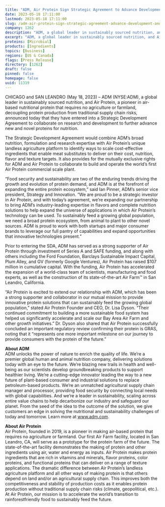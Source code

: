 ```yaml
---
title: "ADM, Air Protein Sign Strategic Agreement to Advance Development and Production of Unique Landless Protein"
date: 2023-05-18 17:11:00
lastmod: 2023-05-18 17:11:00
slug: /adm-air-protein-sign-strategic-agreement-advance-development-and-production-unique
company: 1262
description: "ADM, a global leader in sustainably sourced nutrition, and Air Protein, a pioneer in air-based nutritional protein that requires no agriculture or farmland, decoupling protein production from traditional supply chain risks, announced today that they have entered into a Strategic Development Agreement to collaborate on research and development to further advance new and novel proteins for nutrition."
excerpt: "ADM, a global leader in sustainably sourced nutrition, and Air Protein, a pioneer in air-based nutritional protein that requires no agriculture or farmland, decoupling protein production from traditional supply chain risks, announced today that they have entered into a Strategic Development Agreement to collaborate on research and development to further advance new and novel proteins for nutrition."
proteins: [Microbial]
products: [Ingredients]
topics: [Business]
regions: [US & Canada]
flags: [Press Release]
directory: [1262]
draft: false
pinned: false
homepage: false
uuid: 11319
---
```

<p>CHICAGO and SAN LEANDRO (May 18, 2023) – ADM (NYSE:ADM), a global leader in sustainably sourced nutrition, and Air Protein, a pioneer in air-based nutritional protein that requires no agriculture or farmland, decoupling protein production from traditional supply chain risks, announced today that they have entered into a Strategic Development Agreement to collaborate on research and development to further advance new and novel proteins for nutrition.</p>
<p>The Strategic Development Agreement would combine ADM’s broad nutrition, formulation and research expertise with Air Protein’s unique landless agriculture platform to identify ways to scale cost-effective ingredients that enable meat substitutes to deliver on their cost, nutrition, flavor and texture targets. It also provides for the mutually exclusive rights for ADM and Air Protein to collaborate to build and operate the world’s first Air Protein commercial scale plant.</p>
<p>“Food security and sustainability are two of the enduring trends driving the growth and evolution of protein demand, and ADM is at the forefront of expanding the entire protein ecosystem,” said Ian Pinner, ADM’s senior vice president, Strategy and Innovation. “We are proud to be a strategic investor in Air Protein, and with today’s agreement, we’re expanding our partnership to bring ADM’s industry-leading expertise in flavors and complete nutrition solutions to help expand the universe of applications in which Air Protein’s technology can be used. To sustainably feed a growing global population, we need a broad protein ecosystem, from animal to plant to other novel sources. ADM is proud to work with both startups and major consumer brands to leverage our full pantry of capabilities and expand opportunities that innovative technologies present.”</p>
<p>Prior to entering the SDA, ADM has served as a strong supporter of Air Protein through investment of Series A and SAFE funding, and along with others including the Ford Foundation, Barclays Sustainable Impact Capital, Plum Alley, and GV (formerly Google Ventures), Air Protein has raised $107 million in cumulative capital. With the funding, Air Protein has accelerated the expansion of a world-class team of scientists, manufacturing and food experts, as well as the construction of its state-of-the-art Air Farm™ in San Leandro, California.</p>
<p>“Air Protein is excited to extend our relationship with ADM, which has been a strong supporter and collaborator in our mutual mission to provide innovative protein solutions that can sustainably feed the growing global population,” stated Air Protein Founder and CEO, Dr. Lisa Dyson. “Their continued commitment to building a more sustainable food system has helped us significantly accelerate and scale our Bay Area Air Farm and other growth initiatives.” Dr. Dyson also shared that Air Protein successfully concluded an important regulatory review confirming their protein is GRAS, noting that it “represents one more important milestone on our journey to provide consumers with the protein of the future.”</p>
<p><strong>About ADM</strong><br />
ADM unlocks the power of nature to enrich the quality of life. We’re a premier global human and animal nutrition company, delivering solutions today with an eye to the future. We’re blazing new trails in health and well-being as our scientists develop groundbreaking products to support healthier living. We’re a cutting-edge innovator leading the way to a new future of plant-based consumer and industrial solutions to replace petroleum-based products. We’re an unmatched agricultural supply chain manager and processor, providing food security by connecting local needs with global capabilities. And we’re a leader in sustainability, scaling across entire value chains to help decarbonize our industry and safeguard our planet. From the seed of the idea to the outcome of the solution, we give customers an edge in solving the nutritional and sustainability challenges of today and tomorrow. Learn more at <a href="http://www.adm.com">www.adm.com</a>.</p>
<p><strong>About Air Protein</strong><br />
Air Protein, founded in 2019, is a pioneer in making air-based protein that requires no agriculture or farmland. Our first Air Farm facility, located in San Leandro, CA, will serve as a prototype for the protein farm of the future. The state-of-the-art facility demonstrates the making of protein and other ingredients using air, water and energy as inputs. Air Protein makes protein ingredients that are rich in vitamins and minerals, flavor proteins, color proteins, and functional proteins that can deliver on a range of texture applications. The dramatic difference between Air Protein’s landless agriculture platform and all other ways of making protein is that others depend on land and/or an agricultural supply chain. This improves both the competitiveness and stability of production costs as it enables protein production without traditional supply chain risks (climate, geopolitical, etc.). At Air Protein, our mission is to accelerate the world’s transition to rainforestfriendly food to sustainably feed the future.</p>
